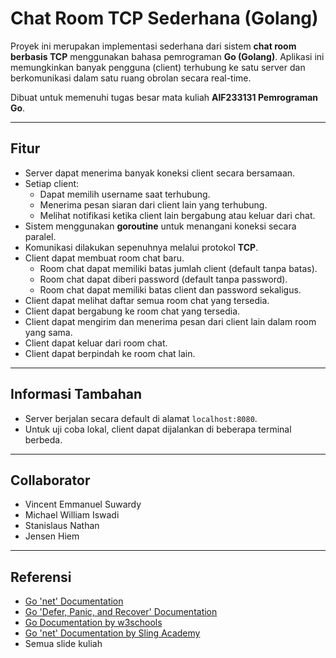 # Chat Room TCP Sederhana (Golang)

Proyek ini merupakan implementasi sederhana dari sistem **chat room berbasis TCP** menggunakan bahasa pemrograman **Go (Golang)**. Aplikasi ini memungkinkan banyak pengguna (client) terhubung ke satu server dan berkomunikasi dalam satu ruang obrolan secara real-time.

Dibuat untuk memenuhi tugas besar mata kuliah **AIF233131 Pemrograman Go**.

---

## Fitur

- Server dapat menerima banyak koneksi client secara bersamaan.
- Setiap client:
  - Dapat memilih username saat terhubung.
  - Menerima pesan siaran dari client lain yang terhubung.
  - Melihat notifikasi ketika client lain bergabung atau keluar dari chat.
- Sistem menggunakan **goroutine** untuk menangani koneksi secara paralel.
- Komunikasi dilakukan sepenuhnya melalui protokol **TCP**.
- Client dapat membuat room chat baru.
  - Room chat dapat memiliki batas jumlah client (default tanpa batas).
  - Room chat dapat diberi password (default tanpa password).
  - Room chat dapat memiliki batas client dan password sekaligus.
- Client dapat melihat daftar semua room chat yang tersedia.
- Client dapat bergabung ke room chat yang tersedia.
- Client dapat mengirim dan menerima pesan dari client lain dalam room yang sama.
- Client dapat keluar dari room chat.
- Client dapat berpindah ke room chat lain.

---


## Informasi Tambahan

- Server berjalan secara default di alamat `localhost:8080`.
- Untuk uji coba lokal, client dapat dijalankan di beberapa terminal berbeda.

---

## Collaborator

- Vincent Emmanuel Suwardy
- Michael William Iswadi
- Stanislaus Nathan
- Jensen Hiem

---

## Referensi

- [Go 'net' Documentation](https://pkg.go.dev/net)
- [Go 'Defer, Panic, and Recover' Documentation](https://go.dev/blog/defer-panic-and-recover)
- [Go Documentation by w3schools](https://www.w3schools.com/go/)
- [Go 'net' Documentation by Sling Academy](https://www.slingacademy.com/article/using-the-net-package-for-low-level-network-programming-in-go/)
- Semua slide kuliah
